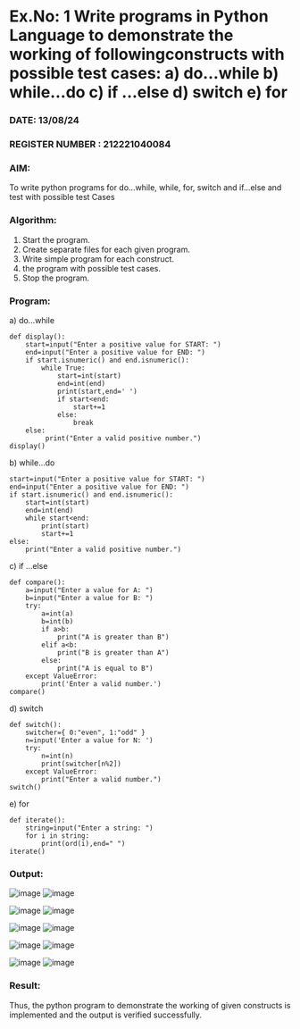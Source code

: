 # Ex.No: 1 Write programs in Python Language to demonstrate the working of followingconstructs with possible test cases: a) do…while b) while…do c) if …else d) switch e) for 

### DATE: 13/08/24                                                                  
### REGISTER NUMBER : 212221040084

### AIM:  
To write python programs for do…while, while, for, switch and if…else and test with possible test 
Cases 

### Algorithm:
1. Start the program.
2. Create separate files for each given program.
3. Write simple program for each construct.
4.  the program with possible test cases.
5. Stop the program.
### Program:
a) do…while
```
def display():
    start=input("Enter a positive value for START: ")
    end=input("Enter a positive value for END: ")
    if start.isnumeric() and end.isnumeric():
        while True:
            start=int(start)
            end=int(end)
            print(start,end=' ')
            if start<end:
                start+=1
            else:
                break
    else:
         print("Enter a valid positive number.")
display()
```
 b) while…do
```
start=input("Enter a positive value for START: ")
end=input("Enter a positive value for END: ") 
if start.isnumeric() and end.isnumeric():
    start=int(start)
    end=int(end)
    while start<end:
        print(start)
        start+=1 
else:
    print("Enter a valid positive number.")
```
 c) if …else 
```
def compare(): 
    a=input("Enter a value for A: ") 
    b=input("Enter a value for B: ") 
    try: 
        a=int(a) 
        b=int(b) 
        if a>b: 
            print("A is greater than B") 
        elif a<b: 
            print("B is greater than A") 
        else: 
            print("A is equal to B") 
    except ValueError: 
        print('Enter a valid number.') 
compare()
```
  d) switch 
```
def switch(): 
    switcher={ 0:"even", 1:"odd" } 
    n=input('Enter a value for N: ')
    try:
        n=int(n)
        print(switcher[n%2]) 
    except ValueError: 
        print("Enter a valid number.") 
switch() 
```
  e) for 
```
def iterate():
    string=input("Enter a string: ")
    for i in string: 
        print(ord(i),end=" ") 
iterate()
```
### Output:

![image](https://github.com/user-attachments/assets/cea35a7e-4447-46b8-a512-5e8d8f8605ce)
![image](https://github.com/user-attachments/assets/12d15ab8-0ef3-4bca-b359-b9620484a5cf)

![image](https://github.com/user-attachments/assets/da2a60d1-04bc-4205-b199-a49f7a357cb5)
![image](https://github.com/user-attachments/assets/ed205e2c-5cea-47a7-b014-ba3840b3e2cf)

![image](https://github.com/user-attachments/assets/20fd7115-0766-4343-8d2e-f23caa0cce74)
![image](https://github.com/user-attachments/assets/8a3675bc-36b0-4734-b973-592bb4cbd078)

![image](https://github.com/user-attachments/assets/27becebc-3cf3-410e-b178-ce487eff1bae)
![image](https://github.com/user-attachments/assets/5457b600-8990-41cb-ace5-c2c3b404961e)

![image](https://github.com/user-attachments/assets/2b50825f-b489-4243-9876-e4445445f9c8)
![image](https://github.com/user-attachments/assets/f5db8961-b237-4512-9f71-d44d796eced3)
### Result:
Thus, the python program to demonstrate the working of given constructs is implemented and the output is verified successfully.
